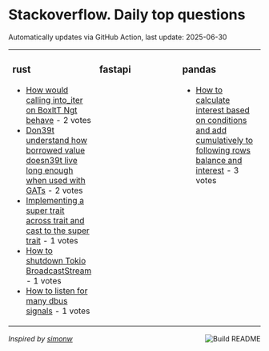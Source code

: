 # Stackoverflow. Daily top questions 

Automatically updates via GitHub Action, last update: <!-- date starts -->2025-06-30<!-- date ends -->


<table><tr><td valign="top" width="33%">

### rust
<!-- rust starts -->
* [How would calling into_iter on BoxltT Ngt behave](https://stackoverflow.com/questions/79684512/how-would-calling-into-iter-on-boxt-n-behave) - 2 votes
* [Don39t understand how borrowed value doesn39t live long enough when used with GATs](https://stackoverflow.com/questions/79684230/dont-understand-how-borrowed-value-doesnt-live-long-enough-when-used-with-gats) - 2 votes
* [Implementing a super trait across trait and cast to the super trait](https://stackoverflow.com/questions/79685278/implementing-a-super-trait-across-trait-and-cast-to-the-super-trait) - 1 votes
* [How to shutdown Tokio BroadcastStream](https://stackoverflow.com/questions/79685241/how-to-shutdown-tokio-broadcaststream) - 1 votes
* [How to listen for many dbus signals](https://stackoverflow.com/questions/79684288/how-to-listen-for-many-dbus-signals) - 1 votes
<!-- rust ends -->
</td><td valign="top" width="34%">


### fastapi
<!-- fastapi starts -->

<!-- fastapi ends -->
</td><td valign="top" width="34%">


### pandas
<!-- pandas starts -->
* [How to calculate interest based on conditions and add cumulatively to following rows balance and interest](https://stackoverflow.com/questions/79683477/how-to-calculate-interest-based-on-conditions-and-add-cumulatively-to-following) - 3 votes
<!-- pandas ends -->
</td></tr></table>

<a href="https://github.com/hp0404/hp0404/actions"><img src="https://github.com/hp0404/hp0404/workflows/Build%20README/badge.svg" align="right" alt="Build README"></a> <p>*Inspired by  [simonw](https://github.com/simonw/simonw)*</p>
